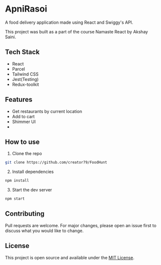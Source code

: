# ApniRasoi

A food delivery application made using React and Swiggy's API.

This project was built as a part of the course Namaste React by Akshay Saini.

## Tech Stack

- React
- Parcel
- Tailwind CSS
- Jest(Testing)
- Redux-toolkit

## Features

- Get restaurants by current location
- Add to cart
- Shimmer UI
-

## How to use

1. Clone the repo

```bash
git clone https://github.com/creator79/FoodHunt
```

2. Install dependencies

```bash
npm install
```

3. Start the dev server

```bash
npm start
```

## Contributing

Pull requests are welcome. For major changes, please open an issue first to discuss what you would like to change.

## License

This project is open source and available under the [MIT License](LICENSE).
